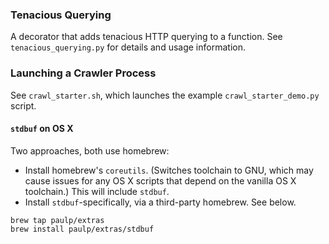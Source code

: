 ### Tenacious Querying

A decorator that adds tenacious HTTP querying to a function. See `tenacious_querying.py` for details and usage information.

### Launching a Crawler Process

See `crawl_starter.sh`, which launches the example `crawl_starter_demo.py` script.

#### `stdbuf` on OS X

Two approaches, both use homebrew:

* Install homebrew's `coreutils`. (Switches toolchain to GNU, which may cause issues for any OS X scripts that depend on the vanilla OS X toolchain.) This will include `stdbuf`.
* Install `stdbuf`-specifically, via a third-party homebrew. See below.

```
brew tap paulp/extras
brew install paulp/extras/stdbuf
```
